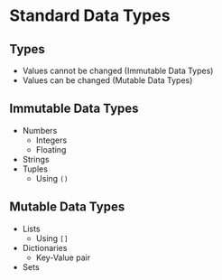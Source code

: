 # Standard Data Types

## Types

- Values cannot be changed (Immutable Data Types)
- Values can be changed (Mutable Data Types)

## Immutable Data Types

- Numbers
    - Integers
    - Floating
- Strings
- Tuples
    - Using `()`

## Mutable Data Types

- Lists
    - Using `[]`
- Dictionaries
    - Key-Value pair
- Sets
